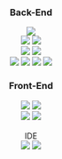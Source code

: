 <div align="center">
 <h3> Back-End</h3>
 <img src="https://img.shields.io/badge/java-4479A1?style=for-the-badge&logo=java&logoColor=white"><br>
 <img src="https://img.shields.io/badge/spring boot-6DB33F?style=for-the-badge&logo=springboot&logoColor=white">
 <img src="https://img.shields.io/badge/spring security-6DB33F?style=for-the-badge&logo=springsecurity&logoColor=white"><br>
 <img src="https://img.shields.io/badge/mysql-4479A1?style=for-the-badge&logo=mysql&logoColor=white">
 <img src="https://img.shields.io/badge/mybatis-4479A1?style=for-the-badge&logo=mybatis&logoColor=white">
<br>
 <img src="https://img.shields.io/badge/apachetomcat-F8DC75?style=for-the-badge&logo=apachetomcat&logoColor=white">
 <img src="https://img.shields.io/badge/amazon rds-527FFF?style=for-the-badge&logo=amazonrds&logoColor=white">
 <img src="https://img.shields.io/badge/amazon ec2-FF9900?style=for-the-badge&logo=amazonec2&logoColor=white">
 <img src="https://img.shields.io/badge/centos-262577?style=for-the-badge&logo=centos&logoColor=white">
</div>

<div align="center">
<h3>Front-End</h3>
<img src="https://img.shields.io/badge/javascript-F7DF1E?style=for-the-badge&logo=javascript&logoColor=white">
<img src="https://img.shields.io/badge/jquery-0769AD?style=for-the-badge&logo=jquery&logoColor=white"> <br>
<img src="https://img.shields.io/badge/css-1572B6?style=for-the-badge&logo=css&logoColor=white">
<img src="https://img.shields.io/badge/html5-E34F26?style=for-the-badge&logo=html5&logoColor=white"> <br>
<br>
</div>
<div align="center">
IDE<br>
<img src="https://img.shields.io/badge/intellij-000000?style=for-the-badge&logo=intellij&logoColor=white">
 <img src="https://img.shields.io/badge/eclipse-2C2255?style=for-the-badge&logo=eclipse&logoColor=white">
</div>
